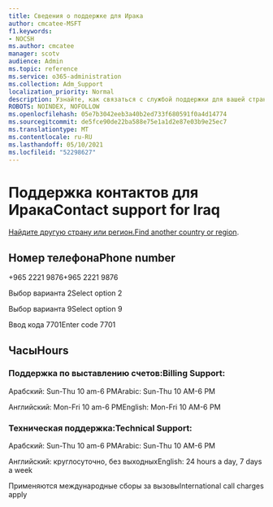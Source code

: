 ```yaml
---
title: Сведения о поддержке для Ирака
author: cmcatee-MSFT
f1.keywords:
- NOCSH
ms.author: cmcatee
manager: scotv
audience: Admin
ms.topic: reference
ms.service: o365-administration
ms.collection: Adm_Support
localization_priority: Normal
description: Узнайте, как связаться с службой поддержки для вашей страны или региона.
ROBOTS: NOINDEX, NOFOLLOW
ms.openlocfilehash: 05e7b3042eeb3a40b2ed733f680591f0a4d14774
ms.sourcegitcommit: de5fce90de22ba588e75e1a1d2e87e03b9e25ec7
ms.translationtype: MT
ms.contentlocale: ru-RU
ms.lasthandoff: 05/10/2021
ms.locfileid: "52298627"
---
```

# <a name="contact-support-for-iraq"></a><span data-ttu-id="13498-103">Поддержка контактов для Ирака</span><span class="sxs-lookup"><span data-stu-id="13498-103">Contact support for Iraq</span></span>

<span data-ttu-id="13498-104">[Найдите другую страну или регион.](../../business-video/get-help-support.md)</span><span class="sxs-lookup"><span data-stu-id="13498-104">[Find another country or region](../../business-video/get-help-support.md).</span></span>

## <a name="phone-number"></a><span data-ttu-id="13498-105">Номер телефона</span><span class="sxs-lookup"><span data-stu-id="13498-105">Phone number</span></span>
<span data-ttu-id="13498-106">+965 2221 9876</span><span class="sxs-lookup"><span data-stu-id="13498-106">+965 2221 9876</span></span>

<span data-ttu-id="13498-107">Выбор варианта 2</span><span class="sxs-lookup"><span data-stu-id="13498-107">Select option 2</span></span>

<span data-ttu-id="13498-108">Выбор варианта 9</span><span class="sxs-lookup"><span data-stu-id="13498-108">Select option 9</span></span>

<span data-ttu-id="13498-109">Ввод кода 7701</span><span class="sxs-lookup"><span data-stu-id="13498-109">Enter code 7701</span></span>

## <a name="hours"></a><span data-ttu-id="13498-110">Часы</span><span class="sxs-lookup"><span data-stu-id="13498-110">Hours</span></span>
### <a name="billing-support"></a><span data-ttu-id="13498-111">Поддержка по выставлению счетов:</span><span class="sxs-lookup"><span data-stu-id="13498-111">Billing Support:</span></span>

<span data-ttu-id="13498-112">Арабский: Sun-Thu 10 am-6 PM</span><span class="sxs-lookup"><span data-stu-id="13498-112">Arabic: Sun-Thu 10 AM-6 PM</span></span>

<span data-ttu-id="13498-113">Английский: Mon-Fri 10 am-6 PM</span><span class="sxs-lookup"><span data-stu-id="13498-113">English: Mon-Fri 10 AM-6 PM</span></span>

### <a name="technical-support"></a><span data-ttu-id="13498-114">Техническая поддержка:</span><span class="sxs-lookup"><span data-stu-id="13498-114">Technical Support:</span></span>

<span data-ttu-id="13498-115">Арабский: Sun-Thu 10 am-6 PM</span><span class="sxs-lookup"><span data-stu-id="13498-115">Arabic: Sun-Thu 10 AM-6 PM</span></span>

<span data-ttu-id="13498-116">Английский: круглосуточно, без выходных</span><span class="sxs-lookup"><span data-stu-id="13498-116">English: 24 hours a day, 7 days a week</span></span>

<span data-ttu-id="13498-117">Применяются международные сборы за вызовы</span><span class="sxs-lookup"><span data-stu-id="13498-117">International call charges apply</span></span>
